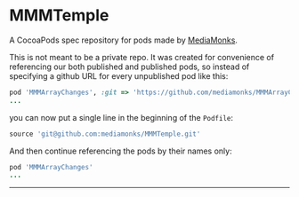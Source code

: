 # MMMTemple

A CocoaPods spec repository for pods made by [MediaMonks](https://www.mediamonks.com/).

This is not meant to be a private repo. It was created for convenience of referencing our both published and published pods,  so instead of specifying a github URL for every unpublished pod like this:

```Ruby
pod 'MMMArrayChanges', :git => 'https://github.com/mediamonks/MMMArrayChanges.git'
...
```

you can now put a single line in the beginning of the `Podfile`:

```Ruby
source 'git@github.com:mediamonks/MMMTemple.git'
```

And then continue referencing the pods by their names only:

```Ruby
pod 'MMMArrayChanges'
...
```

---
